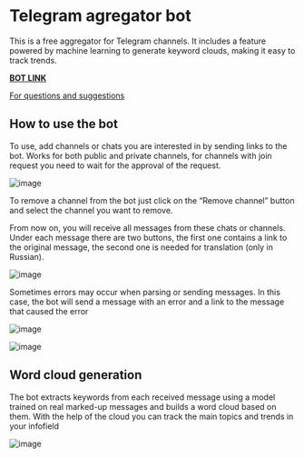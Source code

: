 # Telegram agregator bot

This is a free aggregator for Telegram channels. It includes a feature powered by machine learning to generate keyword clouds, making it easy to track trends.

**[BOT LINK](https://t.me/channel_agregator_bot)**

[For questions and suggestions](t.me/prostodyraaa)
## How to use the bot
To use, add channels or chats you are interested in by sending links to the bot. Works for both public and private channels, for channels with join request you need to wait for the approval of the request.

![image](https://github.com/user-attachments/assets/db1871dd-56d9-43dd-bc97-faa8b9732f0a)

To remove a channel from the bot just click on the “Remove channel” button and select the channel you want to remove.

From now on, you will receive all messages from these chats or channels. Under each message there are two buttons, the first one contains a link to the original message, the second one is needed for translation (only in Russian).

![image](https://github.com/user-attachments/assets/6460482c-f458-4733-8023-16c3d0d2ce2a)

Sometimes errors may occur when parsing or sending messages. In this case, the bot will send a message with an error and a link to the message that caused the error

![image](https://github.com/user-attachments/assets/f3eeb4ff-fd01-408f-9348-2f2397b667e8)

![image](https://github.com/user-attachments/assets/3358b608-b808-4c53-9c23-c946b2594798)

## Word cloud generation
The bot extracts keywords from each received message using a model trained on real marked-up messages and builds a word cloud based on them. With the help of the cloud you can track the main topics and trends in your infofield

![image](https://github.com/user-attachments/assets/be7f21f1-97b0-4907-bcab-b10cdb2dbebc)

